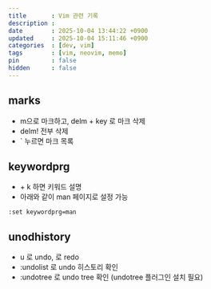 ```yaml
---
title       : Vim 관련 기록
description : 
date        : 2025-10-04 13:44:22 +0900
updated     : 2025-10-04 15:11:46 +0900
categories  : [dev, vim]
tags        : [vim, neovim, memo]
pin         : false
hidden      : false
---
```


## marks
- m으로 마크하고, delm + key 로 마크 삭제
- delm! 전부 삭제
- ` 누르면 마크 목록

## keywordprg
- <shift> + k 하면 키워드 설명
- 아래와 같이 man 페이지로 설정 가능
```vim
:set keywordprg=man
```

## unodhistory
- u 로 undo, <C-r> 로 redo
- :undolist 로 undo 히스토리 확인
- :undotree 로 undo tree 확인 (undotree 플러그인 설치 필요)
